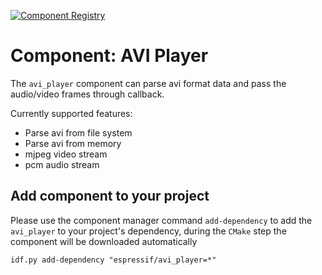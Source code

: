 [![Component Registry](https://components.espressif.com/components/espressif/avi_player/badge.svg)](https://components.espressif.com/components/espressif/avi_player)

# Component: AVI Player

The `avi_player` component can parse avi format data and pass the audio/video frames through callback.

Currently supported features:
* Parse avi from file system
* Parse avi from memory
* mjpeg video stream
* pcm audio stream

## Add component to your project

Please use the component manager command `add-dependency` to add the `avi_player` to your project's dependency, during the `CMake` step the component will be downloaded automatically

```
idf.py add-dependency "espressif/avi_player=*"
```
